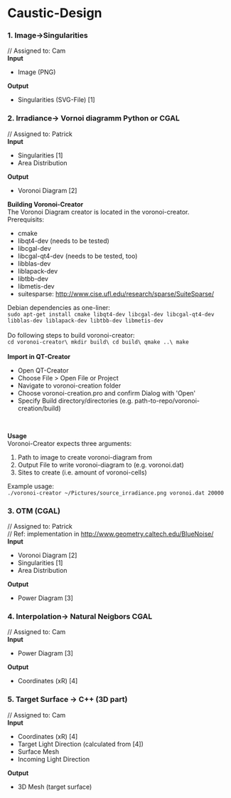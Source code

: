 # Caustic-Design

### 1. Image->Singularities 
// Assigned to: Cam<br>
<b>Input</b>
 *  Image (PNG)

<b>Output</b>
 *  Singularities (SVG-File) [1]

### 2. Irradiance-> Vornoi diagramm Python or CGAL 
// Assigned to: Patrick<br>
<b>Input</b>
 *  Singularities [1]
 *  Area Distribution

<b>Output</b>
 *  Voronoi Diagram [2]<br>

<b>Building Voronoi-Creator</b><br />
The Voronoi Diagram creator is located in the voronoi-creator.<br>
Prerequisits:<br>
 *  cmake
 *  libqt4-dev (needs to be tested)
 *  libcgal-dev
 *  libcgal-qt4-dev (needs to be tested, too)
 *  libblas-dev
 *  liblapack-dev
 *  libtbb-dev
 *  libmetis-dev
 *  suitesparse: http://www.cise.ufl.edu/research/sparse/SuiteSparse/

Debian dependencies as one-liner:<br>
`sudo apt-get install cmake libqt4-dev libcgal-dev libcgal-qt4-dev libblas-dev liblapack-dev libtbb-dev libmetis-dev`
<br>
<br>
Do following steps to build voronoi-creator:<br>
`cd voronoi-creator\
mkdir build\
cd build\
qmake ..\
make`<br>
<br>
<b>Import in QT-Creator</b>
 *  Open QT-Creator
 *  Choose File > Open File or Project 
 *  Navigate to voronoi-creation folder
 *  Choose voronoi-creation.pro and confirm Dialog with 'Open'
 *  Specify Build directory/directories (e.g. path-to-repo/voronoi-creation/build)
<br>

<b>Usage</b><br>
Voronoi-Creator expects three arguments:<br>
 1.  Path to image to create voronoi-diagram from
 2.  Output File to write voronoi-diagram to (e.g. voronoi.dat)
 3.  Sites to create (i.e. amount of voronoi-cells)

Example usage:<br>
`./voronoi-creator ~/Pictures/source_irradiance.png voronoi.dat 20000`


### 3. OTM (CGAL)
// Assigned to: Patrick<br>
// Ref: implementation in http://www.geometry.caltech.edu/BlueNoise/<br>
<b>Input</b>
 *  Voronoi Diagram [2]
 *  Singularities [1]
 *  Area Distribution

<b>Output</b>
 *  Power Diagram [3]

### 4. Interpolation-> Natural Neigbors CGAL 
// Assigned to: Cam<br>
<b>Input</b>
 *  Power Diagram [3]

<b>Output</b>
 *  Coordinates (xR) [4]

### 5. Target Surface -> C++ (3D part) 
// Assigned to: Cam<br>
<b>Input</b>
 *  Coordinates (xR) [4]
 *  Target Light Direction (calculated from [4])
 *  Surface Mesh
 *  Incoming Light Direction

<b>Output</b>
 *  3D Mesh (target surface)

